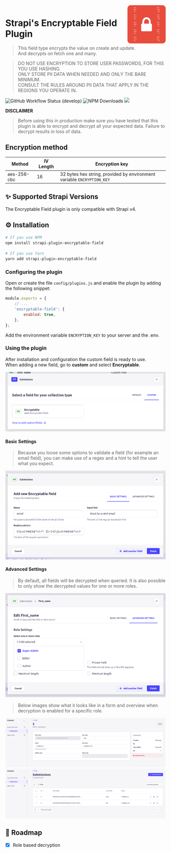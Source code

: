 <img src="logo_small.png" align="right" />

# Strapi's Encryptable Field Plugin

> This field type encrypts the value on create and update.  
> And decrypts on fetch one and many.

> DO NOT USE ENCRYPTION TO STORE USER PASSWORDS, FOR THIS YOU USE HASHING.  
> ONLY STORE PII DATA WHEN NEEDED AND ONLY THE BARE MINIMUM.   
> CONSULT THE RULES AROUND PII DATA THAT APPLY IN THE REGIONS YOU OPERATE IN.

![GitHub Workflow Status (develop)](https://img.shields.io/github/actions/workflow/status/edwin-luijten/strapi-encryptable-field/npm-publish.yml?style=for-the-badge)
![NPM Downloads](https://img.shields.io/npm/dm/strapi-plugin-encryptable-field?style=for-the-badge)
[![](https://img.shields.io/badge/Strapi-Market%20Place-blue?style=for-the-badge)](https://market.strapi.io/plugins/strapi-plugin-encryptable-field)

**DISCLAIMER**
> Before using this in production make sure you have tested that this plugin is able to encrypt and decrypt all your
> expected data.
> Failure to decrypt results in loss of data.

## Encryption method

| Method      | IV Length | Encryption key                                                         |
|-------------|-----------|------------------------------------------------------------------------|
| aes-256-cbc | 16        | 32 bytes hex string, provided by environment variable `ENCRYPTION_KEY` |

## ✨ Supported Strapi Versions

The Encryptable Field plugin is only compatible with Strapi v4.

## ⚙️ Installation

```bash
# If you use NPM
npm install strapi-plugin-encryptable-field

# If you use Yarn
yarn add strapi-plugin-encryptable-field
```

### Configuring the plugin

Open or create the file `config/plugins.js` and enable the plugin by adding the following snippet:

```js
module.exports = {
    // ...
    'encryptable-field': {
        enabled: true,
    },
};
```

Add the environment variable `ENCRYPTION_KEY` to your server and the .env.

### Using the plugin

After installation and configuration the custom field is ready to use.  
When adding a new field, go to **custom** and select **Encryptable**.

![Select Encryptable in the Custom tab when adding a new field.](https://github.com/Edwin-Luijten/strapi-encryptable-field/raw/main/assets/encryptable_field.png "Encryptable Field")

#### Basic Settings

> Because you loose some options to validate a field (for example an email field), you can make use of a regex and a
> hint to
> tell the user what you expect.

![Set a validation regex and input hint.](https://github.com/Edwin-Luijten/strapi-encryptable-field/raw/main/assets/encryptable_field_settings.png "Field Settings")

#### Advanced Settings

> By default, all fields will be decrypted when queried. It is also possible to only show the decrypted values for one
> or
> more roles.

![Select one or more roles to show decrypted value to](https://github.com/Edwin-Luijten/strapi-encryptable-field/raw/main/assets/role_based_decryption_settings.png "Select Roles")

> Below images show what it looks like in a form and overview when decryption is enabled for a specific role.

![](https://github.com/Edwin-Luijten/strapi-encryptable-field/raw/main/assets/role_based_decryption_form.png "Role Based Decryption In A Form")
![](https://github.com/Edwin-Luijten/strapi-encryptable-field/raw/main/assets/role_based_decryption_overview.png "Role Based Decryption On The Overview")

## 🚀 Roadmap

- [x] Role based decryption